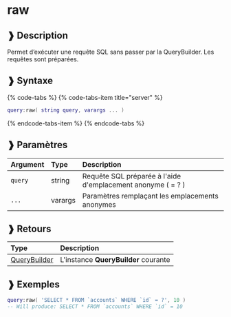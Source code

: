# raw

## ❱ Description

Permet d’exécuter une requête SQL sans passer par la QueryBuilder. Les requêtes sont préparées.

## ❱ Syntaxe

{% code-tabs %}
{% code-tabs-item title="server" %}
```lua
query:raw( string query, varargs ... )
```
{% endcode-tabs-item %}
{% endcode-tabs %}

## ❱ Paramètres

| Argument | Type | Description |
| :--- | :--- | :--- |
| `query` | string | Requête SQL préparée à l'aide d'emplacement anonyme \( = ? \) |
| `...` | varargs | Paramètres remplaçant les emplacements anonymes |

## ❱ Retours

| Type | Description |
| :--- | :--- |
| [QueryBuilder](./) | L'instance **QueryBuilder** courante |

## ❱ Exemples

```lua
query:raw( 'SELECT * FROM `accounts` WHERE `id` = ?', 10 )
-- Will produce: SELECT * FROM `accounts` WHERE `id` = 10
```

